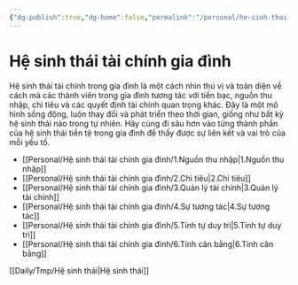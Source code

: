 ```yaml
---
{"dg-publish":true,"dg-home":false,"permalink":"/personal/he-sinh-thai-tai-chinh-gia-dinh/0-he-sinh-thai-tai-chinh-gia-dinh/","dgPassFrontmatter":true,"noteIcon":"","updated":"2025-01-14T22:16:38.601+07:00"}
---
```


# Hệ sinh thái tài chính gia đình

Hệ sinh thái tài chính trong gia đình là một cách nhìn thú vị và toàn diện về cách mà các thành viên trong gia đình tương tác với tiền bạc, nguồn thu nhập, chi tiêu và các quyết định tài chính quan trọng khác. Đây là một mô hình sống động, luôn thay đổi và phát triển theo thời gian, giống như bất kỳ hệ sinh thái nào trong tự nhiên. Hãy cùng đi sâu hơn vào từng thành phần của hệ sinh thái tiền tệ trong gia đình để thấy được sự liên kết và vai trò của mỗi yếu tố.

- [[Personal/Hệ sinh thái tài chính gia đình/1.Nguồn thu nhập\|1.Nguồn thu nhập]]
- [[Personal/Hệ sinh thái tài chính gia đình/2.Chi tiêu\|2.Chi tiêu]]
- [[Personal/Hệ sinh thái tài chính gia đình/3.Quản lý tài chính\|3.Quản lý tài chính]]
- [[Personal/Hệ sinh thái tài chính gia đình/4.Sự tương tác\|4.Sự tương tác]]
- [[Personal/Hệ sinh thái tài chính gia đình/5.Tính tự duy trì\|5.Tính tự duy trì]]
- [[Personal/Hệ sinh thái tài chính gia đình/6.Tính cân bằng\|6.Tính cân bằng]]

[[Daily/Tmp/Hệ sinh thái\|Hệ sinh thái]]